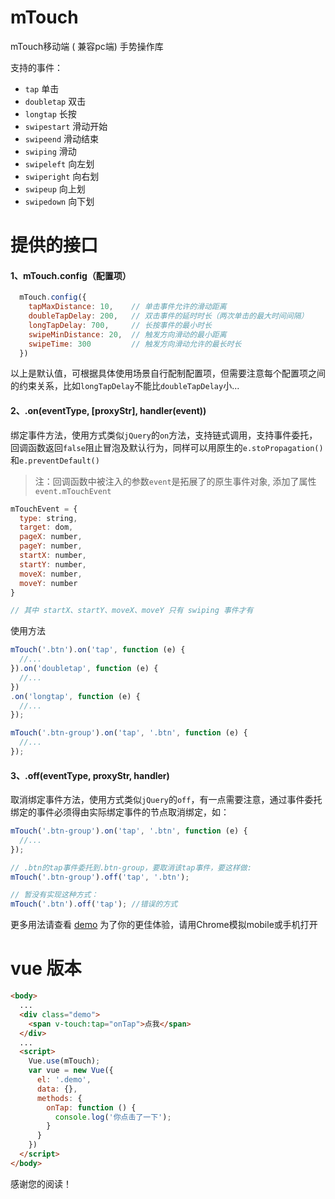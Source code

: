 # mTouch
mTouch移动端 ( 兼容pc端) 手势操作库


支持的事件：
* `tap`  单击
* `doubletap` 双击
* `longtap`  长按
* `swipestart`  滑动开始
* `swipeend`  滑动结束
* `swiping` 滑动
* `swipeleft` 向左划
* `swiperight` 向右划
* `swipeup` 向上划
* `swipedown` 向下划

# 提供的接口
#### 1、mTouch.config（配置项）

```javascript
  mTouch.config({
    tapMaxDistance: 10,    // 单击事件允许的滑动距离
    doubleTapDelay: 200,   // 双击事件的延时时长（两次单击的最大时间间隔）
    longTapDelay: 700,     // 长按事件的最小时长
    swipeMinDistance: 20,  // 触发方向滑动的最小距离
    swipeTime: 300	       // 触发方向滑动允许的最长时长
  })
```

以上是默认值，可根据具体使用场景自行配制配置项，但需要注意每个配置项之间的约束关系，比如`longTapDelay`不能比`doubleTapDelay`小...

#### 2、.on(eventType, [proxyStr], handler(event))

绑定事件方法，使用方式类似`jQuery`的`on`方法，支持链式调用，支持事件委托，回调函数返回`false`阻止冒泡及默认行为，同样可以用原生的`e.stoPropagation()`和`e.preventDefault()`

> 注：回调函数中被注入的参数`event`是拓展了的原生事件对象, 添加了属性`event.mTouchEvent`

```javascript
mTouchEvent = {
  type: string,
  target: dom,
  pageX: number,
  pageY: number,
  startX: number,
  startY: number,
  moveX: number,
  moveY: number
}

// 其中 startX、startY、moveX、moveY 只有 swiping 事件才有
```

使用方法
```javascript
mTouch('.btn').on('tap', function (e) {
  //...
}).on('doubletap', function (e) {
  //...
})
.on('longtap', function (e) {
  //...
});

mTouch('.btn-group').on('tap', '.btn', function (e) {
  //...
});
```

#### 3、.off(eventType, proxyStr, handler)
取消绑定事件方法，使用方式类似`jQuery`的`off`，有一点需要注意，通过事件委托绑定的事件必须得由实际绑定事件的节点取消绑定，如：
```javascript
mTouch('.btn-group').on('tap', '.btn', function (e) {
  //...
});

// .btn的tap事件委托到.btn-group，要取消该tap事件，要这样做:
mTouch('.btn-group').off('tap', '.btn');

// 暂没有实现这种方式：
mTouch('.btn').off('tap'); //错误的方式
```

更多用法请查看 [demo](http://htmlpreview.github.io/?https://github.com/DMQ/mTouch/blob/master/src/demo.html) 为了你的更佳体验，请用Chrome模拟mobile或手机打开

# vue 版本
```html
<body>
  ...
  <div class="demo">
    <span v-touch:tap="onTap">点我</span>
  </div>
  ...
  <script>
    Vue.use(mTouch);
    var vue = new Vue({
      el: '.demo',
      data: {},
      methods: {
        onTap: function () {
          console.log('你点击了一下');
        }
      }
    })
  </script>
</body>
```

感谢您的阅读！
